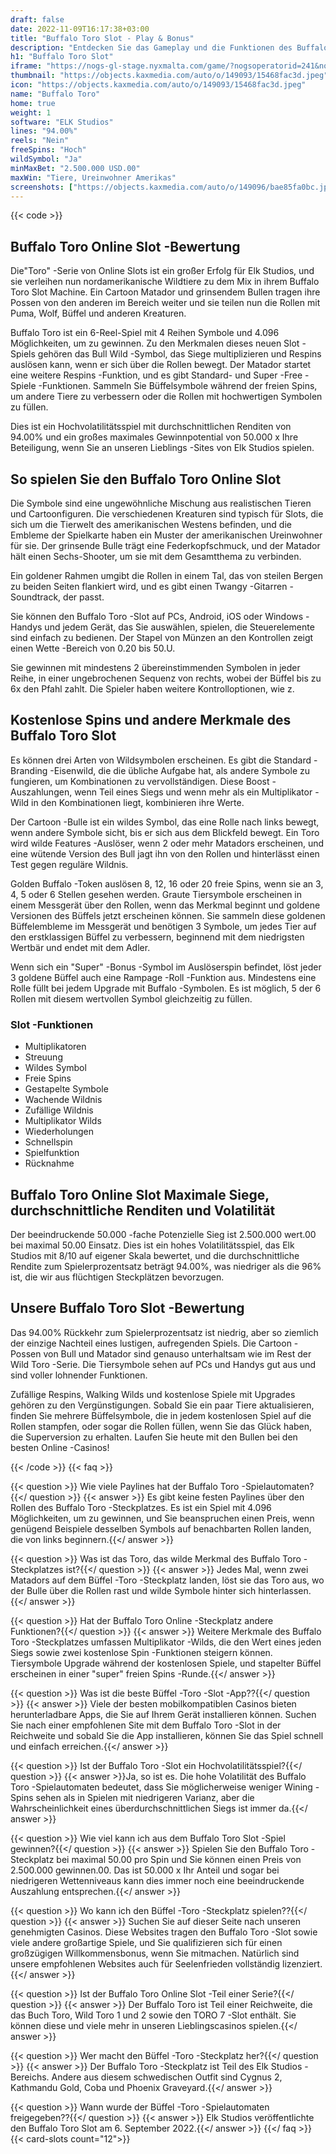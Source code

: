 ```yaml
---
draft: false
date: 2022-11-09T16:17:38+03:00
title: "Buffalo Toro Slot - Play & Bonus"
description: "Entdecken Sie das Gameplay und die Funktionen des Buffalo Toro Online Slot in unserer vollständigen Bewertung. Wir zeigen Ihnen auch, wo Sie es mit dem besten Casino -Bonus spielen können."
h1: "Buffalo Toro Slot"
iframe: "https://nogs-gl-stage.nyxmalta.com/game/?nogsoperatorid=241&nogsmode=demo&clienttype=html5&lobbyurl=http://demo.nyxinteractive.com?session=&nogscurrency=EUR&nogslang=en_us&nogsgameid=110181"
thumbnail: "https://objects.kaxmedia.com/auto/o/149093/15468fac3d.jpeg"
icon: "https://objects.kaxmedia.com/auto/o/149093/15468fac3d.jpeg"
name: "Buffalo Toro"
home: true
weight: 1
software: "ELK Studios"
lines: "94.00%"
reels: "Nein"
freeSpins: "Hoch"
wildSymbol: "Ja"
minMaxBet: "2.500.000 USD.00"
maxWin: "Tiere, Ureinwohner Amerikas"
screenshots: ["https://objects.kaxmedia.com/auto/o/149096/bae85fa0bc.jpeg"]
---
```


{{< code >}}<h2>Buffalo Toro Online Slot -Bewertung</h2><p>Die"Toro" -Serie von Online Slots ist ein großer Erfolg für Elk Studios, und sie verleihen nun nordamerikanische Wildtiere zu dem Mix in ihrem Buffalo Toro Slot Machine. Ein Cartoon Matador und grinsendem Bullen tragen ihre Possen von den anderen im Bereich weiter und sie teilen nun die Rollen mit Puma, Wolf, Büffel und anderen Kreaturen.</p><p>Buffalo Toro ist ein 6-Reel-Spiel mit 4 Reihen Symbole und 4.096 Möglichkeiten, um zu gewinnen. Zu den Merkmalen dieses neuen Slot -Spiels gehören das Bull Wild -Symbol, das Siege multiplizieren und Respins auslösen kann, wenn er sich über die Rollen bewegt. Der Matador startet eine weitere Respins -Funktion, und es gibt Standard- und Super -Free -Spiele -Funktionen. Sammeln Sie Büffelsymbole während der freien Spins, um andere Tiere zu verbessern oder die Rollen mit hochwertigen Symbolen zu füllen. </p><p>Dies ist ein Hochvolatilitätsspiel mit durchschnittlichen Renditen von 94.00% und ein großes maximales Gewinnpotential von 50.000 x Ihre Beteiligung, wenn Sie an unseren Lieblings -Sites von Elk Studios spielen.</p><h2>So spielen Sie den Buffalo Toro Online Slot</h2><p>Die Symbole sind eine ungewöhnliche Mischung aus realistischen Tieren und Cartoonfiguren. Die verschiedenen Kreaturen sind typisch für Slots, die sich um die Tierwelt des amerikanischen Westens befinden, und die Embleme der Spielkarte haben ein Muster der amerikanischen Ureinwohner für sie. Der grinsende Bulle trägt eine Federkopfschmuck, und der Matador hält einen Sechs-Shooter, um sie mit dem Gesamtthema zu verbinden.</p><p>Ein goldener Rahmen umgibt die Rollen in einem Tal, das von steilen Bergen zu beiden Seiten flankiert wird, und es gibt einen Twangy -Gitarren -Soundtrack, der passt. </p><p>Sie können den Buffalo Toro -Slot auf PCs, Android, iOS oder Windows -Handys und jedem Gerät, das Sie auswählen, spielen, die Steuerelemente sind einfach zu bedienen. Der Stapel von Münzen an den Kontrollen zeigt einen Wette -Bereich von 0.20 bis 50.U.</p><p>Sie gewinnen mit mindestens 2 übereinstimmenden Symbolen in jeder Reihe, in einer ungebrochenen Sequenz von rechts, wobei der Büffel bis zu 6x den Pfahl zahlt. Die Spieler haben weitere Kontrolloptionen, wie z.</p><h2>Kostenlose Spins und andere Merkmale des Buffalo Toro Slot</h2><p>Es können drei Arten von Wildsymbolen erscheinen. Es gibt die Standard -Branding -Eisenwild, die die übliche Aufgabe hat, als andere Symbole zu fungieren, um Kombinationen zu vervollständigen. Diese Boost -Auszahlungen, wenn Teil eines Siegs und wenn mehr als ein Multiplikator -Wild in den Kombinationen liegt, kombinieren ihre Werte. </p><p>Der Cartoon -Bulle ist ein wildes Symbol, das eine Rolle nach links bewegt, wenn andere Symbole sicht, bis er sich aus dem Blickfeld bewegt. Ein Toro wird wilde Features -Auslöser, wenn 2 oder mehr Matadors erscheinen, und eine wütende Version des Bull jagt ihn von den Rollen und hinterlässt einen Test gegen reguläre Wildnis.</p><p>Golden Buffalo -Token auslösen 8, 12, 16 oder 20 freie Spins, wenn sie an 3, 4, 5 oder 6 Stellen gesehen werden. Graute Tiersymbole erscheinen in einem Messgerät über den Rollen, wenn das Merkmal beginnt und goldene Versionen des Büffels jetzt erscheinen können. Sie sammeln diese goldenen Büffelembleme im Messgerät und benötigen 3 Symbole, um jedes Tier auf den erstklassigen Büffel zu verbessern, beginnend mit dem niedrigsten Wertbär und endet mit dem Adler. </p><p>Wenn sich ein "Super" -Bonus -Symbol im Auslöserspin befindet, löst jeder 3 goldene Büffel auch eine Rampage -Roll -Funktion aus. Mindestens eine Rolle füllt bei jedem Upgrade mit Buffalo -Symbolen. Es ist möglich, 5 der 6 Rollen mit diesem wertvollen Symbol gleichzeitig zu füllen.</p><h3>
Slot -Funktionen</h3><ul>
<li></span>
Multiplikatoren</li>
<li></span>
Streuung</li>
<li></span>
Wildes Symbol</li>
<li></span>
Freie Spins</li>
<li></span>
Gestapelte Symbole</li>
<li></span>
Wachende Wildnis</li>
<li></span>
Zufällige Wildnis</li>
<li></span>
Multiplikator Wilds</li>
<li></span>
Wiederholungen</li>
<li></span>
Schnellspin</li>
<li></span>
Spielfunktion</li>
<li></span>
Rücknahme</li></ul><h2>Buffalo Toro Online Slot Maximale Siege, durchschnittliche Renditen und Volatilität</h2><p>Der beeindruckende 50.000 -fache Potenzielle Sieg ist 2.500.000 wert.00 bei maximal 50.00 Einsatz. Dies ist ein hohes Volatilitätsspiel, das Elk Studios mit 8/10 auf eigener Skala bewertet, und die durchschnittliche Rendite zum Spielerprozentsatz beträgt 94.00%, was niedriger als die 96% ist, die wir aus flüchtigen Steckplätzen bevorzugen.</p><h2>Unsere Buffalo Toro Slot -Bewertung</h2><p>Das 94.00% Rückkehr zum Spielerprozentsatz ist niedrig, aber so ziemlich der einzige Nachteil eines lustigen, aufregenden Spiels. Die Cartoon -Possen von Bull und Matador sind genauso unterhaltsam wie im Rest der Wild Toro -Serie. Die Tiersymbole sehen auf PCs und Handys gut aus und sind voller lohnender Funktionen. </p><p>Zufällige Respins, Walking Wilds und kostenlose Spiele mit Upgrades gehören zu den Vergünstigungen. Sobald Sie ein paar Tiere aktualisieren, finden Sie mehrere Büffelsymbole, die in jedem kostenlosen Spiel auf die Rollen stampfen, oder sogar die Rollen füllen, wenn Sie das Glück haben, die Superversion zu erhalten. Laufen Sie heute mit den Bullen bei den besten Online -Casinos!</p>
{{< /code >}}
{{< faq >}}

{{< question >}} Wie viele Paylines hat der Buffalo Toro -Spielautomaten?{{</ question >}}
{{< answer >}} Es gibt keine festen Paylines über den Rollen des Buffalo Toro -Steckplatzes. Es ist ein Spiel mit 4.096 Möglichkeiten, um zu gewinnen, und Sie beanspruchen einen Preis, wenn genügend Beispiele desselben Symbols auf benachbarten Rollen landen, die von links beginnern.{{</ answer >}}

{{< question >}} Was ist das Toro, das wilde Merkmal des Buffalo Toro -Steckplatzes ist?{{</ question >}}
{{< answer >}} Jedes Mal, wenn zwei Matadors auf dem Büffel -Toro -Steckplatz landen, löst sie das Toro aus, wo der Bulle über die Rollen rast und wilde Symbole hinter sich hinterlassen.{{</ answer >}}

{{< question >}} Hat der Buffalo Toro Online -Steckplatz andere Funktionen?{{</ question >}}
{{< answer >}} Weitere Merkmale des Buffalo Toro -Steckplatzes umfassen Multiplikator -Wilds, die den Wert eines jeden Siegs sowie zwei kostenlose Spin -Funktionen steigern können. Tiersymbole Upgrade während der kostenlosen Spiele, und stapelter Büffel erscheinen in einer "super" freien Spins -Runde.{{</ answer >}}

{{< question >}} Was ist die beste Büffel -Toro -Slot -App??{{</ question >}}
{{< answer >}} Viele der besten mobilkompatiblen Casinos bieten herunterladbare Apps, die Sie auf Ihrem Gerät installieren können. Suchen Sie nach einer empfohlenen Site mit dem Buffalo Toro -Slot in der Reichweite und sobald Sie die App installieren, können Sie das Spiel schnell und einfach erreichen.{{</ answer >}}

{{< question >}} Ist der Buffalo Toro -Slot ein Hochvolatilitätsspiel?{{</ question >}}
{{< answer >}}Ja, so ist es. Die hohe Volatilität des Buffalo Toro -Spielautomaten bedeutet, dass Sie möglicherweise weniger Wining -Spins sehen als in Spielen mit niedrigeren Varianz, aber die Wahrscheinlichkeit eines überdurchschnittlichen Siegs ist immer da.{{</ answer >}}

{{< question >}} Wie viel kann ich aus dem Buffalo Toro Slot -Spiel gewinnen?{{</ question >}}
{{< answer >}} Spielen Sie den Buffalo Toro -Steckplatz bei maximal 50.00 pro Spin und Sie können einen Preis von 2.500.000 gewinnen.00. Das ist 50.000 x Ihr Anteil und sogar bei niedrigeren Wettenniveaus kann dies immer noch eine beeindruckende Auszahlung entsprechen.{{</ answer >}}

{{< question >}} Wo kann ich den Büffel -Toro -Steckplatz spielen??{{</ question >}}
{{< answer >}} Suchen Sie auf dieser Seite nach unseren genehmigten Casinos. Diese Websites tragen den Buffalo Toro -Slot sowie viele andere großartige Spiele, und Sie qualifizieren sich für einen großzügigen Willkommensbonus, wenn Sie mitmachen. Natürlich sind unsere empfohlenen Websites auch für Seelenfrieden vollständig lizenziert.{{</ answer >}}

{{< question >}} Ist der Buffalo Toro Online Slot -Teil einer Serie?{{</ question >}}
{{< answer >}} Der Buffalo Toro ist Teil einer Reichweite, die das Buch Toro, Wild Toro 1 und 2 sowie den TORO 7 -Slot enthält. Sie können diese und viele mehr in unseren Lieblingscasinos spielen.{{</ answer >}}

{{< question >}} Wer macht den Büffel -Toro -Steckplatz her?{{</ question >}}
{{< answer >}} Der Buffalo Toro -Steckplatz ist Teil des Elk Studios -Bereichs. Andere aus diesem schwedischen Outfit sind Cygnus 2, Kathmandu Gold, Coba und Phoenix Graveyard.{{</ answer >}}

{{< question >}} Wann wurde der Büffel -Toro -Spielautomaten freigegeben??{{</ question >}}
{{< answer >}} Elk Studios veröffentlichte den Buffalo Toro Slot am 6. September 2022.{{</ answer >}}
{{</ faq >}}
{{< card-slots count="12">}}